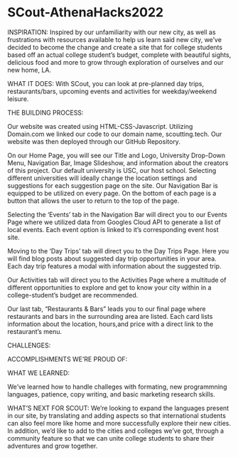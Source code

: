 # SCout-AthenaHacks2022
INSPIRATION:
Inspired by our unfamiliarity with our new city, as well as frustrations with resources available to help us learn said new city, we’ve decided to become the change and create a site that for college students based off an actual college student’s budget, complete with beautiful sights, delicious food and more to grow through exploration of ourselves and our new home, LA. 

WHAT IT DOES:
With SCout, you can look at pre-planned day trips, restaurants/bars, upcoming events and activities for weekday/weekend leisure. 
 

THE BUILDING PROCESS:

Our website was created using HTML-CSS-Javascript. Utilizing Domain.com we linked our code to our domain name, scoutting.tech. Our website was then deployed through our GitHub Repository.

On our Home Page, you will see our Title and Logo,  University Drop-Down Menu, Navigation Bar, Image Slideshow, and information about the creators of this project. Our default university is USC, our host school. Selecting different universities will ideally change the location settings and suggestions for each suggestion page on the site. Our Navigation Bar is equipped to be utilized on every page. On the bottom of each page is a button that allows the user to return to the top of the page.

Selecting the ‘Events’ tab in the Navigation Bar will direct you to our Events Page where we utilized data from Googles Cloud API to generate a list of local events. Each event option is linked to it’s corresponding event host site.

Moving to the ‘Day Trips’ tab will direct you to the Day Trips Page. Here you will find blog posts about suggested day trip opportunities in your area. Each day trip features a modal with information about the suggested trip.

Our Activities tab will direct you to the Activities Page where a multitude of different opportunities to explore and get to know your city within in a college-student’s budget are recommended.

Our last tab, “Restaurants & Bars” leads you to our final page where restaurants and bars in the surrounding area are listed. Each card lists information about the location, hours,and  price with a direct link to the restaurant’s menu.
 

CHALLENGES:

ACCOMPLISHMENTS WE’RE PROUD OF:

WHAT WE LEARNED:

We’ve learned how to handle challeges with formating, new programmning languages, patience, copy writing, and basic marketing research skills. 

WHAT’S NEXT FOR SCOUT:
We’re looking to expand the languages present in our site, by translating and adding aspects so that international students can also feel more like home and more successfully explore their new cities. In addition, we’d like to add to the cities and colleges we’ve got, through a community feature so that we can unite college students to share their adventures and grow together.
